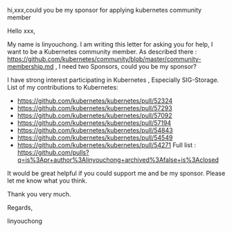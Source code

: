 hi,xxx,could you be my sponsor for applying kubernetes community member

Hello xxx, 

My name is linyouchong. I am writing this letter for asking you for help, I want to be a Kubernetes community member. As described there : https://github.com/kubernetes/community/blob/master/community-membership.md , I need two Sponsors, could you be my sponsor?

I have strong interest participating in Kubernetes , Especially SIG-Storage. List of my contributions to Kubernetes: 
* https://github.com/kubernetes/kubernetes/pull/52324
* https://github.com/kubernetes/kubernetes/pull/57293
* https://github.com/kubernetes/kubernetes/pull/57092
* https://github.com/kubernetes/kubernetes/pull/57194
* https://github.com/kubernetes/kubernetes/pull/54843
* https://github.com/kubernetes/kubernetes/pull/54549
* https://github.com/kubernetes/kubernetes/pull/54271
Full list : https://github.com/pulls?q=is%3Apr+author%3Alinyouchong+archived%3Afalse+is%3Aclosed

It would be great helpful if you could support me and be my sponsor. Please let me know what you think.

Thank you very much.

Regards,

linyouchong